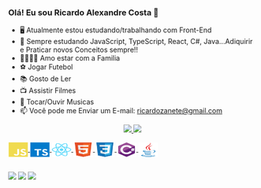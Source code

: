 ### Olá! Eu sou Ricardo Alexandre Costa 👋


- 🖥️ Atualmente estou estudando/trabalhando com Front-End
- 📖 Sempre estudando JavaScript, TypeScript, React, C#, Java...Adiquirir e Praticar novos Conceitos sempre!!
- 👨‍👩‍👧‍👦 Amo estar com a Familia
- ⚽ Jogar Futebol
- 📚 Gosto de Ler
- 📺 Assistir Filmes
- 🎸 Tocar/Ouvir Musicas
- 📫 Você pode me Enviar um E-mail: ricardozanete@gmail.com

<div align="center">
  <a href="https://github.com/">
  <img height="180em" src="https://github-readme-stats.vercel.app/api?username=ricardoazcosta&show_icons=true&theme=chartreuse-dark&include_all_commits=true&count_private=true"/>
  <img height="180em" src="https://github-readme-stats.vercel.app/api/top-langs/?username=ricardoazcosta&layout=compact&langs_count=7&theme=chartreuse-dark"/>
</div>
<div style="display: inline_block"><br>
  <img align="center" alt="Ricardo-Js" height="30" width="40" src="https://raw.githubusercontent.com/devicons/devicon/master/icons/javascript/javascript-plain.svg">
  <img align="center" alt="Ricardo-Ts" height="30" width="40" src="https://raw.githubusercontent.com/devicons/devicon/master/icons/typescript/typescript-plain.svg">
  <img align="center" alt="Ricardo-React" height="30" width="40" src="https://raw.githubusercontent.com/devicons/devicon/master/icons/react/react-original.svg">
  <img align="center" alt="Ricardo-HTML" height="30" width="40" src="https://raw.githubusercontent.com/devicons/devicon/master/icons/html5/html5-original.svg">
  <img align="center" alt="Ricardo-CSS" height="30" width="40" src="https://raw.githubusercontent.com/devicons/devicon/master/icons/css3/css3-original.svg">
  <img align="center" alt="Ricardo-Csharp" height="30" width="40" src="https://raw.githubusercontent.com/devicons/devicon/master/icons/csharp/csharp-original.svg">
  <img align="center" alt="Ricardo-Java" height="30" width="40"
src="https://raw.githubusercontent.com/devicons/devicon/master/icons/java/java-original.svg">  
</div>
  
  ##
 
<div> 
  <a href = " https://wa.me/18997490885"><img src="https://img.shields.io/badge/WhatsApp-25D366?style=for-the-badge&logo=whatsapp&logoColor=white" target="_blank"></a>
  <a href = "mailto:contatoricardozanete@gmail.com"><img src="https://img.shields.io/badge/Gmail-D14836?style=for-the-badge&logo=gmail&logoColor=white" target="_blank"></a>
  <a href="https://www.linkedin.com/in/ricardo-alexandre-costa1985" target="_blank"><img src="https://img.shields.io/badge/-LinkedIn-%230077B5?style=for-the-badge&logo=linkedin&logoColor=white" target="_blank"></a> 
 
  
 
</div>

